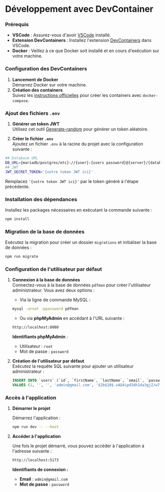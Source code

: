 # Développement avec DevContainer

### Prérequis

- **VSCode** : Assurez-vous d'avoir [VSCode](https://code.visualstudio.com/)
  installé.
- **Extension DevContainers** : Installez l'extension
  [DevContainers](https://marketplace.visualstudio.com/items?itemName=ms-vscode-remote.remote-containers)
  dans VSCode.
- **Docker** : Veillez à ce que Docker soit installé et en cours d'exécution sur
  votre machine.

### Configuration des DevContainers

1. **Lancement de Docker**  
   Démarrez Docker sur votre machine.
2. **Création des containers**  
   Suivez les
   [instructions officielles](https://code.visualstudio.com/docs/devcontainers/create-dev-container#_use-docker-compose)
   pour créer les containers avec `docker-compose`.

### Ajout des fichiers `.env`

1. **Générer un token JWT**  
   Utilisez cet outil
   [Generate-random](https://generate-random.org/api-token-generator?count=1&length=256&type=mixed-numbers-symbols&prefix=)
   pour générer un token aléatoire.

2. **Créer le fichier `.env`**  
   Ajoutez un fichier `.env` à la racine du projet avec la configuration
   suivante :

```bash
## Database URL
DB_URL={mariadb/postgres/etc}://{user}:{users password}@{server}/{database}
## JWT
JWT_SECRET_TOKEN='{votre token JWT ici}'
```

Remplacez `'{votre token JWT ici}'` par le token généré à l'étape précédente.

### Installation des dépendances

Installez les packages nécessaires en exécutant la commande suivante :

```bash
npm install
```

### Migration de la base de données

Exécutez la migration pour créer un dossier `migrations` et initialiser la base
de données :

```bash
npm run migrate
```

### Configuration de l'utilisateur par défaut

1. **Connexion à la base de données**  
   Connectez-vous à la base de données `pdfman` pour créer l'utilisateur
   administrateur. Vous avez deux options :

   - Via la ligne de commande MySQL :

   ```bash
   mysql -uroot -ppassword pdfman
   ```

   - Ou via **phpMyAdmin** en accédant à l'URL suivante :

   ```bash
   http://localhost:8080
   ```

   **Identifiants phpMyAdmin** :

   - Utilisateur : `root`
   - Mot de passe : `password`

2. **Création de l'utilisateur par défaut**  
   Exécutez la requête SQL suivante pour ajouter un utilisateur administrateur :

   ```sql
   INSERT INTO `users` (`id`, `firstName`, `lastName`, `email`, `password`, `loginToken`)
   VALUES (1, '', '', 'admin@gmail.com', '$2b$10$.vAQ4ipd3dh1da3gjZ/w7e9Y23mEOz2rqMzPOC3SfJkCfAIkY/Qpy', NULL);
   ```

### Accès à l'application

1. **Démarrer le projet**

   Démarrez l'application :

   ```bash
   npm run dev -- --host
   ```

2. **Accéder à l'application**

   Une fois le projet démarré, vous pouvez accéder à l'application à l'adresse
   suivante :

   ```bash
   http://localhost:5173
   ```

   **Identifiants de connexion :**

   - **Email** : `admin@gmail.com`
   - **Mot de passe** : `password`
